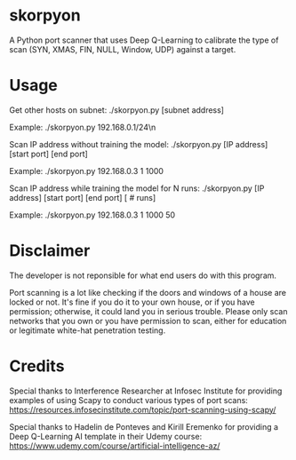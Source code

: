 # skorpyon
A Python port scanner that uses Deep Q-Learning to calibrate the type of scan (SYN, XMAS, FIN, NULL, Window, UDP) against a target.

# Usage
Get other hosts on subnet: ./skorpyon.py [subnet address]

Example: ./skorpyon.py 192.168.0.1/24\n

Scan IP address without training the model: ./skorpyon.py [IP address] [start port] [end port]

Example: ./skorpyon.py 192.168.0.3 1 1000

Scan IP address while training the model for N runs: ./skorpyon.py [IP address] [start port] [end port] [ # runs]

Example: ./skorpyon.py 192.168.0.3 1 1000 50

# Disclaimer
The developer is not reponsible for what end users do with this program.

Port scanning is a lot like checking if the doors and windows of a house are locked or not. It's fine if you do it to your own house, or if you have permission; otherwise, it could land you in serious trouble.  Please only scan networks that you own or you have permission to scan, either for education or legitimate white-hat penetration testing.

# Credits

Special thanks to Interference Researcher at Infosec Institute for providing examples of using Scapy to conduct various types of port scans: https://resources.infosecinstitute.com/topic/port-scanning-using-scapy/

Special thanks to Hadelin de Ponteves and Kirill Eremenko for providing a Deep Q-Learning AI template in their Udemy course: https://www.udemy.com/course/artificial-intelligence-az/


